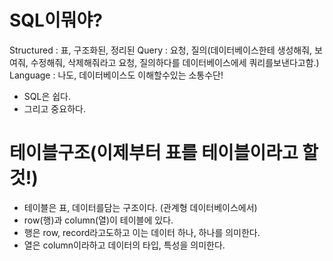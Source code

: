 # SQL이뭐야?

Structured : 표, 구조화된, 정리된
Query : 요청, 질의(데이터베이스한테 생성해줘, 보여줘, 수정해줘, 삭제해줘라고 요청, 질의하다를 데이터베이스에세 쿼리를보낸다고함.)
Language : 나도, 데이터베이스도 이해할수있는 소통수단!

- SQL은 쉽다.
- 그리고 중요하다.

# 테이블구조(이제부터 표를 테이블이라고 할것!)

- 테이블은 표, 데이터를담는 구조이다. (관계형 데이터베이스에서)
- row(행)과 column(열)이 테이블에 있다.
- 행은 row, record라고도하고 이는 데이터 하나, 하나를 의미한다.
- 열은 column이라하고 데이터의 타입, 특성을 의미한다.

